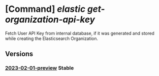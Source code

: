 # [Command] _elastic get-organization-api-key_

Fetch User API Key from internal database, if it was generated and stored while creating the Elasticsearch Organization.

## Versions

### [2023-02-01-preview](/Resources/mgmt-plane/L3N1YnNjcmlwdGlvbnMve30vcHJvdmlkZXJzL21pY3Jvc29mdC5lbGFzdGljL2dldG9yZ2FuaXphdGlvbmFwaWtleQ==/2023-02-01-preview.xml) **Stable**

<!-- mgmt-plane /subscriptions/{}/providers/microsoft.elastic/getorganizationapikey 2023-02-01-preview -->
